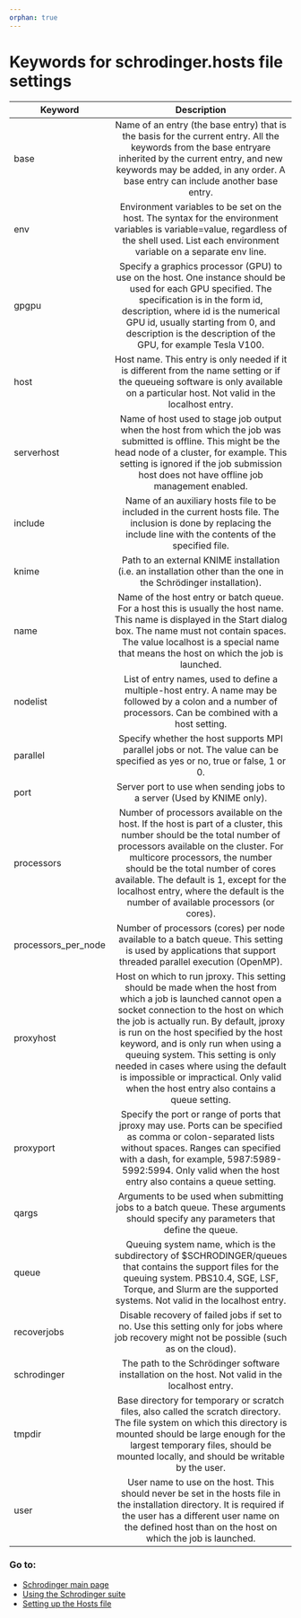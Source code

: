 ```yaml
---
orphan: true
---
```


# Keywords for schrodinger.hosts file settings

| Keyword      | Description           |
| ------------- |:-------------:| 
|base |Name of an entry (the base entry) that is the basis for the current entry. All the keywords from the base entryare inherited by the current entry, and new keywords may be added, in any order. A base entry can include another base entry.|
|env | Environment variables to be set on the host. The syntax for the environment variables is variable=value, regardless of the shell used. List each environment variable on a separate env line.|
|gpgpu | Specify a graphics processor (GPU) to use on the host. One instance should be used for each GPU specified. The specification is in the form id, description, where id is the numerical GPU id, usually starting from 0, and description is the description of the GPU, for example Tesla V100.|
|host |Host name. This entry is only needed if it is different from the name setting or if the queueing software is only available on a particular host. Not valid in the localhost entry.|
|serverhost	|Name of host used to stage job output when the host from which the job was submitted is offline. This might be the head node of a cluster, for example. This setting is ignored if the job submission host does not have offline job management enabled.|
|include | Name of an auxiliary hosts file to be included in the current hosts file. The inclusion is done by replacing the include line with the contents of the specified file.|
|knime |Path to an external KNIME installation (i.e. an installation other than the one in the Schrödinger installation).|
|name| Name of the host entry or batch queue. For a host this is usually the host name. This name is displayed in the Start dialog box. The name must not contain spaces. The value localhost is a special name that means the host on which the job is launched.|
|nodelist| List of entry names, used to define a multiple-host entry. A name may be followed by a colon and a number of processors. Can be combined with a host setting.|
|parallel| Specify whether the host supports MPI parallel jobs or not. The value can be specified as yes or no, true or false, 1 or 0.|
|port| Server port to use when sending jobs to a server (Used by KNIME only).|
|processors| Number of processors available on the host. If the host is part of a cluster, this number should be the total number of processors available on the cluster. For multicore processors, the number should be the total number of cores available. The default is 1, except for the localhost entry, where the default is the number of available processors (or cores).|
|processors_per_node| Number of processors (cores) per node available to a batch queue. This setting is used by applications that support threaded parallel execution (OpenMP).|
|proxyhost| Host on which to run jproxy. This setting should be made when the host from which a job is launched cannot open a socket connection to the host on which the job is actually run. By default, jproxy is run on the host specified by the host keyword, and is only run when using a queuing system. This setting is only needed in cases where using the default is impossible or impractical. Only valid when the host entry also contains a queue setting.|
|proxyport| Specify the port or range of ports that jproxy may use. Ports can be specified as comma or colon-separated lists without spaces. Ranges can specified with a dash, for example, 5987:5989-5992:5994. Only valid when the host entry also contains a queue setting.|
|qargs| Arguments to be used when submitting jobs to a batch queue. These arguments should specify any parameters that define the queue.|
|queue| Queuing system name, which is the subdirectory of $SCHRODINGER/queues that contains the support files for the queuing system. PBS10.4, SGE, LSF, Torque, and Slurm are the supported systems. Not valid in the localhost entry.|
|recoverjobs| Disable recovery of failed jobs if set to no. Use this setting only for jobs where job recovery might not be possible (such as on the cloud).|
|schrodinger| The path to the Schrödinger software installation on the host. Not valid in the localhost entry.|
|tmpdir| Base directory for temporary or scratch files, also called the scratch directory. The file system on which this directory is mounted should be large enough for the largest temporary files, should be mounted locally, and should be writable by the user.|
|user| User name to use on the host. This should never be set in the hosts file in the installation directory. It is required if the user has a different user name on the defined host than on the host on which the job is launched.|

### Go to:
* [Schrodinger main page](schrodinger.md)
* [Using the Schrodinger suite](schrodinger_usage.md)
* [Setting up the Hosts file](schrodinger_hosts.md)